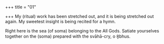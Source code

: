 +++
title = "01"

+++
My (ritual) work has been stretched out, and it is being stretched out  again. My sweetest insight is being recited for a hymn.

Right here is the sea (of soma) belonging to the All Gods. Satiate
yourselves together on the (soma) prepared with the svāhā-cry, o R̥bhus. 